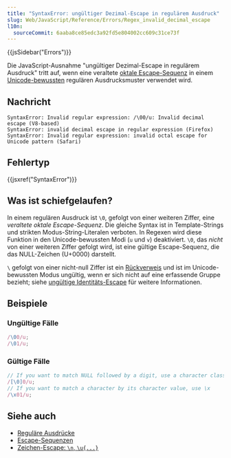 ```yaml
---
title: "SyntaxError: ungültiger Dezimal-Escape in regulärem Ausdruck"
slug: Web/JavaScript/Reference/Errors/Regex_invalid_decimal_escape
l10n:
  sourceCommit: 6aaba8ce85edc3a92fd5e804002cc609c31ce73f
---
```


{{jsSidebar("Errors")}}

Die JavaScript-Ausnahme "ungültiger Dezimal-Escape in regulärem Ausdruck" tritt auf, wenn eine veraltete [oktale Escape-Sequenz](/de/docs/Web/JavaScript/Reference/Deprecated_and_obsolete_features#escape_sequences) in einem [Unicode-bewussten](/de/docs/Web/JavaScript/Reference/Global_Objects/RegExp/unicode#unicode-aware_mode) regulären Ausdrucksmuster verwendet wird.

## Nachricht

```plain
SyntaxError: Invalid regular expression: /\00/u: Invalid decimal escape (V8-based)
SyntaxError: invalid decimal escape in regular expression (Firefox)
SyntaxError: Invalid regular expression: invalid octal escape for Unicode pattern (Safari)
```

## Fehlertyp

{{jsxref("SyntaxError")}}

## Was ist schiefgelaufen?

In einem regulären Ausdruck ist `\0`, gefolgt von einer weiteren Ziffer, eine _veraltete oktale Escape-Sequenz_. Die gleiche Syntax ist in Template-Strings und strikten Modus-String-Literalen verboten. In Regexen wird diese Funktion in den Unicode-bewussten Modi (`u` und `v`) deaktiviert. `\0`, das _nicht_ von einer weiteren Ziffer gefolgt wird, ist eine gültige Escape-Sequenz, die das NULL-Zeichen (U+0000) darstellt.

`\` gefolgt von einer nicht-null Ziffer ist ein [Rückverweis](/de/docs/Web/JavaScript/Reference/Regular_expressions/Backreference) und ist im Unicode-bewussten Modus ungültig, wenn er sich nicht auf eine erfassende Gruppe bezieht; siehe [ungültige Identitäts-Escape](/de/docs/Web/JavaScript/Reference/Errors/Regex_invalid_identity_escape) für weitere Informationen.

## Beispiele

### Ungültige Fälle

```js example-bad
/\00/u;
/\01/u;
```

### Gültige Fälle

```js example-good
// If you want to match NULL followed by a digit, use a character class
/[\0]0/u;
// If you want to match a character by its character value, use \x
/\x01/u;
```

## Siehe auch

- [Reguläre Ausdrücke](/de/docs/Web/JavaScript/Reference/Regular_expressions)
- [Escape-Sequenzen](/de/docs/Web/JavaScript/Reference/Regular_expressions#escape_sequences)
- [Zeichen-Escape: `\n`, `\u{...}`](/de/docs/Web/JavaScript/Reference/Regular_expressions/Character_escape)
